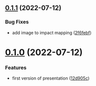 ## [0.1.1](https://github.com/SmartWasteCollection/presentation/compare/v0.1.0...v0.1.1) (2022-07-12)


### Bug Fixes

* add image to impact mapping ([2f6febf](https://github.com/SmartWasteCollection/presentation/commit/2f6febf4ed3a9cdf79ede9cf590eb2ddd785c722))

# [0.1.0](https://github.com/SmartWasteCollection/presentation/compare/v0.0.1...v0.1.0) (2022-07-12)


### Features

* first version of presentation ([12d905c](https://github.com/SmartWasteCollection/presentation/commit/12d905c9d65de8957530d620b2849af62e842e02))
